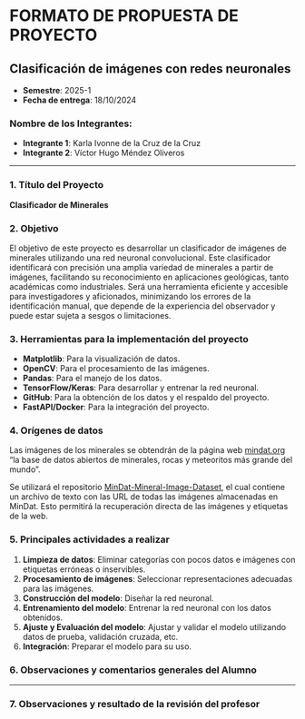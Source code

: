 # FORMATO DE PROPUESTA DE PROYECTO

## Clasificación de imágenes con redes neuronales
- **Semestre**: 2025-1  
- **Fecha de entrega**: 18/10/2024

### Nombre de los Integrantes:
- **Integrante 1**: Karla Ivonne de la Cruz de la Cruz
- **Integrante 2**: Víctor Hugo Méndez Oliveros

---

### 1. Título del Proyecto
**Clasificador de Minerales**

### 2. Objetivo
El objetivo de este proyecto es desarrollar un clasificador de imágenes de minerales utilizando una red neuronal convolucional. Este clasificador identificará con precisión una amplia variedad de minerales a partir de imágenes, facilitando su reconocimiento en aplicaciones geológicas, tanto académicas como industriales. Será una herramienta eficiente y accesible para investigadores y aficionados, minimizando los errores de la identificación manual, que depende de la experiencia del observador y puede estar sujeta a sesgos o limitaciones.

### 3. Herramientas para la implementación del proyecto
- **Matplotlib**: Para la visualización de datos.
- **OpenCV**: Para el procesamiento de las imágenes.
- **Pandas**: Para el manejo de los datos.
- **TensorFlow/Keras**: Para desarrollar y entrenar la red neuronal.
- **GitHub**: Para la obtención de los datos y el respaldo del proyecto.
- **FastAPI/Docker**: Para la integración del proyecto.

### 4. Orígenes de datos
Las imágenes de los minerales se obtendrán de la página web [mindat.org](https://www.mindat.org) “la base de datos abiertos de minerales, rocas y meteoritos más grande del mundo”.

Se utilizará el repositorio [MinDat-Mineral-Image-Dataset](https://github.com/loliverhennigh/MinDat-Mineral-Image-Dataset), el cual contiene un archivo de texto con las URL de todas las imágenes almacenadas en MinDat. Esto permitirá la recuperación directa de las imágenes y etiquetas de la web.

### 5. Principales actividades a realizar
1. **Limpieza de datos**: Eliminar categorías con pocos datos e imágenes con etiquetas erróneas o inservibles.
2. **Procesamiento de imágenes**: Seleccionar representaciones adecuadas para las imágenes.
3. **Construcción del modelo**: Diseñar la red neuronal.
4. **Entrenamiento del modelo**: Entrenar la red neuronal con los datos obtenidos.
5. **Ajuste y Evaluación del modelo**: Ajustar y validar el modelo utilizando datos de prueba, validación cruzada, etc.
6. **Integración**: Preparar el modelo para su uso.

### 6. Observaciones y comentarios generales del Alumno

---

### 7. Observaciones y resultado de la revisión del profesor

